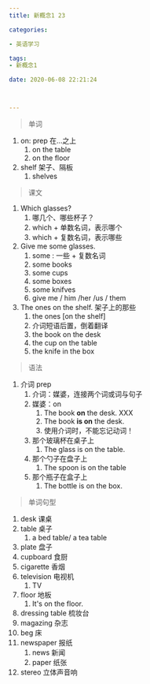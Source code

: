 ```yaml
---
title: 新概念1 23

categories: 

- 英语学习

tags: 
- 新概念1

date: 2020-06-08 22:21:24



---
```


>单词

<!-- more -->

1. on: prep 在...之上
   1. on the table
   2. on the floor
2. shelf 架子、隔板
   1. shelves

> 课文

1. Which glasses?
   1. 哪几个、哪些杯子？
   2. which + 单数名词，表示哪个
   3. which + 复数名词，表示哪些
2. Give me some glasses.
   1. some : 一些 + 复数名词
   2. some books
   3. some cups
   4. some boxes
   5. some knifves
   6. give me / him /her /us / them
3. The ones on the shelf. 架子上的那些
   1. the ones [on the shelf] 
   2. 介词短语后置，倒着翻译
   3. the book on the desk
   4. the cup on the table
   5. the knife in the box

> 语法

1. 介词  prep
   1. 介词：媒婆，连接两个词或词与句子
   2. 媒婆：on
      1. The book **on** the desk.  XXX
      2. The book **is on** the desk.
      3. 使用介词时，不能忘记动词！
   3. 那个玻璃杯在桌子上
      1. The glass is on the table.
   4. 那个勺子在盘子上
      1. The spoon is on the table
   5. 那个瓶子在盒子上
      1. The bottle is on the box.

> 单词句型

1. desk 课桌
2. table 桌子
   1. a bed table/ a tea table
3. plate 盘子
4. cupboard 食厨
5. cigarette 香烟
6. television 电视机
   1. TV
7. floor 地板
   1. It's on the floor.
8. dressing table 梳妆台
9. magazing 杂志
10. beg 床
11. newspaper 报纸
    1. news 新闻
    2. paper 纸张
12. stereo 立体声音响